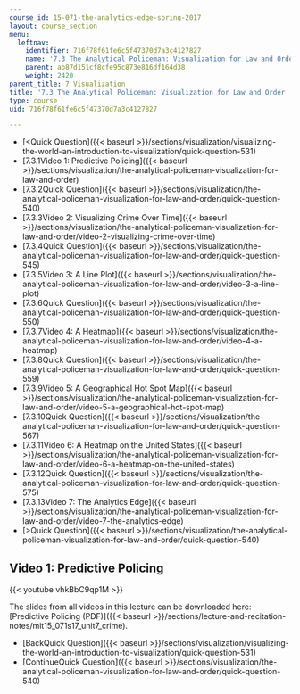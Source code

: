 ```yaml
---
course_id: 15-071-the-analytics-edge-spring-2017
layout: course_section
menu:
  leftnav:
    identifier: 716f78f61fe6c5f47370d7a3c4127827
    name: '7.3 The Analytical Policeman: Visualization for Law and Order'
    parent: ab87d151cf8cfe95c873e816df164d38
    weight: 2420
parent_title: 7 Visualization
title: '7.3 The Analytical Policeman: Visualization for Law and Order'
type: course
uid: 716f78f61fe6c5f47370d7a3c4127827

---
```


*   [<Quick Question]({{< baseurl >}}/sections/visualization/visualizing-the-world-an-introduction-to-visualization/quick-question-531)
*   [7.3.1Video 1: Predictive Policing]({{< baseurl >}}/sections/visualization/the-analytical-policeman-visualization-for-law-and-order)
*   [7.3.2Quick Question]({{< baseurl >}}/sections/visualization/the-analytical-policeman-visualization-for-law-and-order/quick-question-540)
*   [7.3.3Video 2: Visualizing Crime Over Time]({{< baseurl >}}/sections/visualization/the-analytical-policeman-visualization-for-law-and-order/video-2-visualizing-crime-over-time)
*   [7.3.4Quick Question]({{< baseurl >}}/sections/visualization/the-analytical-policeman-visualization-for-law-and-order/quick-question-545)
*   [7.3.5Video 3: A Line Plot]({{< baseurl >}}/sections/visualization/the-analytical-policeman-visualization-for-law-and-order/video-3-a-line-plot)
*   [7.3.6Quick Question]({{< baseurl >}}/sections/visualization/the-analytical-policeman-visualization-for-law-and-order/quick-question-550)
*   [7.3.7Video 4: A Heatmap]({{< baseurl >}}/sections/visualization/the-analytical-policeman-visualization-for-law-and-order/video-4-a-heatmap)
*   [7.3.8Quick Question]({{< baseurl >}}/sections/visualization/the-analytical-policeman-visualization-for-law-and-order/quick-question-559)
*   [7.3.9Video 5: A Geographical Hot Spot Map]({{< baseurl >}}/sections/visualization/the-analytical-policeman-visualization-for-law-and-order/video-5-a-geographical-hot-spot-map)
*   [7.3.10Quick Question]({{< baseurl >}}/sections/visualization/the-analytical-policeman-visualization-for-law-and-order/quick-question-567)
*   [7.3.11Video 6: A Heatmap on the United States]({{< baseurl >}}/sections/visualization/the-analytical-policeman-visualization-for-law-and-order/video-6-a-heatmap-on-the-united-states)
*   [7.3.12Quick Question]({{< baseurl >}}/sections/visualization/the-analytical-policeman-visualization-for-law-and-order/quick-question-575)
*   [7.3.13Video 7: The Analytics Edge]({{< baseurl >}}/sections/visualization/the-analytical-policeman-visualization-for-law-and-order/video-7-the-analytics-edge)
*   [\>Quick Question]({{< baseurl >}}/sections/visualization/the-analytical-policeman-visualization-for-law-and-order/quick-question-540)

Video 1: Predictive Policing
----------------------------

{{< youtube vhkBbC9qp1M >}}

The slides from all videos in this lecture can be downloaded here: [Predictive Policing (PDF)]({{< baseurl >}}/sections/lecture-and-recitation-notes/mit15_071s17_unit7_crime).

*   [BackQuick Question]({{< baseurl >}}/sections/visualization/visualizing-the-world-an-introduction-to-visualization/quick-question-531)
*   [ContinueQuick Question]({{< baseurl >}}/sections/visualization/the-analytical-policeman-visualization-for-law-and-order/quick-question-540)